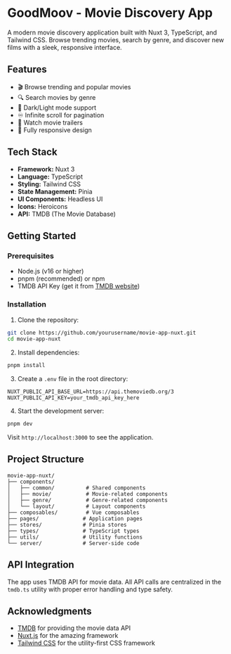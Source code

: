 # GoodMoov - Movie Discovery App

A modern movie discovery application built with Nuxt 3, TypeScript, and Tailwind CSS. Browse trending movies, search by genre, and discover new films with a sleek, responsive interface.

## Features

- 🎬 Browse trending and popular movies
- 🔍 Search movies by genre
- 🌙 Dark/Light mode support
- ♾️ Infinite scroll for pagination
- 🎥 Watch movie trailers
- 📱 Fully responsive design

## Tech Stack

- **Framework:** Nuxt 3
- **Language:** TypeScript
- **Styling:** Tailwind CSS
- **State Management:** Pinia
- **UI Components:** Headless UI
- **Icons:** Heroicons
- **API:** TMDB (The Movie Database)

## Getting Started

### Prerequisites

- Node.js (v16 or higher)
- pnpm (recommended) or npm
- TMDB API Key (get it from [TMDB website](https://www.themoviedb.org/documentation/api))

### Installation

1. Clone the repository:
```bash
git clone https://github.com/yourusername/movie-app-nuxt.git
cd movie-app-nuxt
```

2. Install dependencies:
```bash
pnpm install
```

3. Create a `.env` file in the root directory:
```env
NUXT_PUBLIC_API_BASE_URL=https://api.themoviedb.org/3
NUXT_PUBLIC_API_KEY=your_tmdb_api_key_here
```

4. Start the development server:
```bash
pnpm dev
```

Visit `http://localhost:3000` to see the application.

## Project Structure

```
movie-app-nuxt/
├── components/
│   ├── common/          # Shared components
│   ├── movie/           # Movie-related components
│   ├── genre/           # Genre-related components
│   └── layout/          # Layout components
├── composables/         # Vue composables
├── pages/              # Application pages
├── stores/             # Pinia stores
├── types/              # TypeScript types
├── utils/              # Utility functions
└── server/             # Server-side code
```

## API Integration

The app uses TMDB API for movie data. All API calls are centralized in the `tmdb.ts` utility with proper error handling and type safety.

## Acknowledgments

- [TMDB](https://www.themoviedb.org/) for providing the movie data API
- [Nuxt.js](https://nuxt.com/) for the amazing framework
- [Tailwind CSS](https://tailwindcss.com/) for the utility-first CSS framework